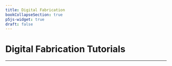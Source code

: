 ```yaml
---
title: Digital Fabrication
bookCollapseSection: true
p5js-widget: true
draft: false
---
```


# Digital Fabrication Tutorials

---


